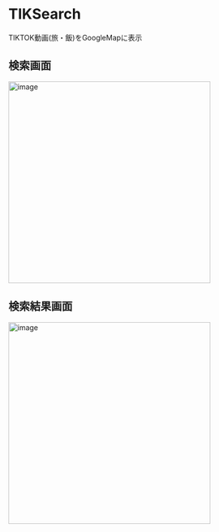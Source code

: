 # TIKSearch
TIKTOK動画(旅・飯)をGoogleMapに表示

## 検索画面 
<img width="398" alt="image" src="https://github.com/daikun4710/TIKSearch/assets/108504624/e716cd8b-3b20-4b47-aa02-311666471dc5">

## 検索結果画面
<img width="398" alt="image" src="https://github.com/daikun4710/TIKSearch/assets/108504624/52541482-c9fc-46e2-a851-eb2cc0746fdd">
